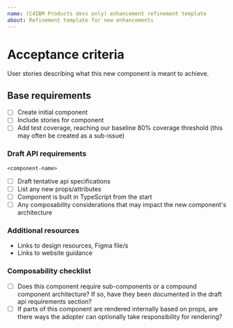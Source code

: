 ```yaml
---
name: (C4IBM Products devs only) enhancement refinement template
about: Refinement template for new enhancements
---
```


# Acceptance criteria

User stories describing what this new component is meant to achieve.

## Base requirements

- [ ] Create initial component
- [ ] Include stories for component
- [ ] Add test coverage, reaching our baseline 80% coverage threshold (this may
      often be created as a sub-issue)

### Draft API requirements

`<component-name>`

- [ ] Draft tentative api specifications
- [ ] List any new props/attributes
- [ ] Component is built in TypeScript from the start
- [ ] Any composability considerations that may impact the new component's
      architecture

### Additional resources

- Links to design resources, Figma file/s
- Links to website guidance

### Composability checklist

- [ ] Does this component require sub-components or a compound component
      architecture? If so, have they been documented in the draft api
      requirements section?
- [ ] If parts of this component are rendered internally based on props, are
      there ways the adopter can optionally take responsibility for rendering?
